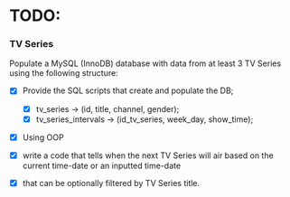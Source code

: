 # TODO:
### **TV Series**

Populate a MySQL (InnoDB) database with data from at least 3 TV Series using the following structure:

- [x] Provide the SQL scripts that create and populate the DB;
  - [x] tv_series -> (id, title, channel, gender);
  - [x] tv_series_intervals -> (id_tv_series, week_day, show_time);
- [x] Using OOP
- [x] write a code that tells when the next TV Series will air based on the current time-date or an
  inputted time-date
- [x] that can be optionally filtered by TV Series title.
   
